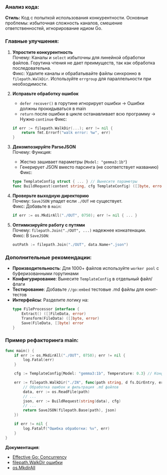 ### Анализ кода:
**Стиль:** Код с попыткой использования конкурентности. Основные проблемы: избыточная сложность каналов, смешение ответственностей, игнорирование идиом Go.

### Главные улучшения:

1. **Упростите конкурентность**  
   Почему: Каналы и `select` избыточны для линейной обработки файлов. Горутина чтения не дает преимуществ, так как обработка последовательна.  
   Фикс: Удалите каналы и обрабатывайте файлы синхронно в `filepath.WalkDir`. Используйте `errgroup` для параллельности при необходимости.

2. **Исправьте обработку ошибок**  
   - `defer recover()` в горутине игнорирует ошибки → Ошибки должны прокидываться в main
   - `return` после ошибки в цикле останавливает всю программу → Нужно `continue`
   Фикс:  
   ```go
   if err := filepath.WalkDir(...); err != nil {
       return fmt.Errorf("walk error: %w", err)
   }
   ```

3. **Декомпозируйте ParseJSON**  
   Почему: Функция:
   - Жестко зашивает параметры (`Model: "gemma3:1b"`)
   - Генерирует JSON вместо парсинга (не соответствует названию)  
   Фикс:  
   ```go
   type TemplateConfig struct { ... } // Вынесите параметры
   func BuildRequest(content string, cfg TemplateConfig) ([]byte, error) { ... }
   ```

4. **Проверьте выходную директорию**  
   Почему: `SaveJSON` упадет если `./OUT` не существует.  
   Фикс: Добавьте в `main`:
   ```go
   if err := os.MkdirAll("./OUT", 0750); err != nil { ... }
   ```

5. **Оптимизируйте работу с путями**  
   Почему: `filepath.Join("./OUT", ...)` надежнее конкатенации.  
   Фикс: В `SaveJSON`:
   ```go
   outPath := filepath.Join("./OUT", data.Name+".json")
   ```

### Дополнительные рекомендации:
- **Производительность**: Для 1000+ файлов используйте `worker pool` с буферизованными горутинами
- **Конфигурирование**: Вынесите `TemplateConfig` в отдельный файл/флаги
- **Тестирование**: Добавьте `//go:embed` тестовые .md файлы для юнит-тестов
- **Интерфейсы**: Разделите логику на:
  ```go
  type FileProcessor interface {
      Extract() ([]FileData, error)
      Transform(FileData) ([]byte, error)
      Save(FileData, []byte) error
  }
  ```

### Пример рефакторинга main:
```go
func main() {
    if err := os.MkdirAll("./OUT", 0750); err != nil {
        log.Fatal(err)
    }

    cfg := TemplateConfig{Model: "gemma3:1b", Temperature: 0.3} // Конфиг из ENV/флагов

    err := filepath.WalkDir("./IN", func(path string, d fs.DirEntry, err error) error {
        // Обработка ошибок и фильтрация .md файлов
        data, err := os.ReadFile(path)
        // ...
        json, err := BuildRequest(string(data), cfg)
        // ...
        return SaveJSON(filepath.Base(path), json)
    })

    if err != nil {
        log.Fatalf("Ошибка обработки: %v", err)
    }
}
```

**Документация**:  
- [Effective Go: Concurrency](https://go.dev/doc/effective_go#concurrency)  
- [filepath.WalkDir ошибки](https://pkg.go.dev/path/filepath#WalkDir)  
- [os.MkdirAll](https://pkg.go.dev/os#MkdirAll)